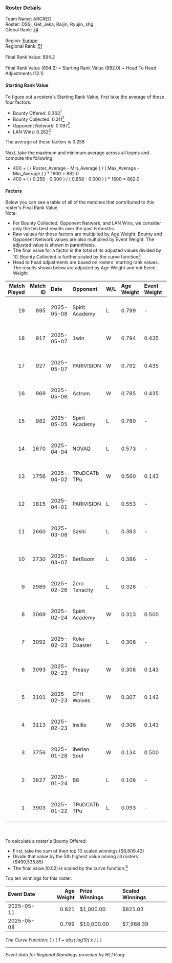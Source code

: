 ### Roster Details<br />
Team Name: ARCRED<br />
Roster: DSSj, Get_Jeka, Raijin, Ryujin, shg<br />
Global Rank: [74](../../standings_global_2025_07_07.md)<br />
<br />
Region: [Europe]( ../../standings_europe_2025_07_07.md)<br />
Regional Rank: [51]( ../../standings_europe_2025_07_07.md)<br />
<br />
Final Rank Value:  894.2<br />
<br />
Final Rank Value (894.2) = Starting Rank Value (882.0) + Head To Head Adjustments (12.1)<br />

#### Starting Rank Value<br />
To figure out a rosters's Starting Rank Value, first take the average of these four factors:<br />
- Bounty Offered: 0.363[<sup>1</sup>](#table2)
- Bounty Collected: 0.311[<sup>2</sup>](#table1)
- Opponent Network: 0.097[<sup>2</sup>](#table1)
- LAN Wins: 0.262[<sup>2</sup>](#table1)

The average of these factors is 0.258<br />
<br />
Next, take the maximum and minimum average across all teams and compute the following:<br />
- 400 + ( ( Roster_Average - Min_Average ) / ( Max_Average - Min_Average ) ) * 1600 = 882.0
- 400 + ( ( 0.258 - 0.000 ) / ( 0.858 - 0.000 ) ) * 1600 = 882.0


#### Factors<br />
Below you can see a table of all of the matches that contributed to this roster's Final Rank Value.<br />
Note:<br />

- For Bounty Collected, Opponent Network, and LAN Wins, we consider only the ten best results over the past 6 months.
- Raw values for those factors are multiplied by Age Weight. Bounty and Opponent Network values are also multiplied by Event Weight. The adjusted value is shown in parenthesis.
- The final value for a factor is the total of its adjusted values divided by 10. Bounty Collected is further scaled by the curve function[<sup>3</sup>](#curveFunction)
- Head to head adjustments are based on rosters' starting rank values. The results shown below are adjusted by Age Weight and not Event Weight
<span id="table1"></span><br />


| Match Played | Match ID | Date       | Opponent       | W/L | Age Weight | Event Weight | Bounty Collected | Opponent Network | LAN Wins  | H2H Adj. | Roster                                  |
| -: | -: | :- | :- | :- | :- | :- | :- | :- | :- | -: | :- |
|           19 |      895 | 2025-05-08 | Spirit Academy | L   | 0.799      | -            | -                | -                | -         |    -6.18 | DSSj, Get_Jeka, Raijin, Ryujin, shg     |
|           18 |      917 | 2025-05-07 | 1win           | W   | 0.794      | 0.435        | 0.008 (0.003)    | 0.186 (0.064)    | 1 (0.794) |     7.87 | DSSj, Get_Jeka, Raijin, Ryujin, shg     |
|           17 |      927 | 2025-05-07 | PARIVISION     | W   | 0.792      | 0.435        | 0.076 (0.026)    | 1.000 (0.344)    | 1 (0.792) |    18.36 | DSSj, Get_Jeka, Raijin, Ryujin, shg     |
|           16 |      969 | 2025-05-06 | Astrum         | W   | 0.785      | 0.435        | 0.044 (0.015)    | 0.927 (0.316)    | 1 (0.785) |    16.16 | DSSj, Get_Jeka, Raijin, Ryujin, shg     |
|           15 |      982 | 2025-05-05 | Spirit Academy | L   | 0.780      | -            | -                | -                | -         |    -5.40 | DSSj, Get_Jeka, Raijin, Ryujin, shg     |
|           14 |     1670 | 2025-04-04 | NOVAQ          | L   | 0.573      | -            | -                | -                | -         |   -14.85 | 1NVISIBLEE, DSSj, Get_Jeka, Ryujin, shg |
|           13 |     1756 | 2025-04-02 | TPuDCATb TPu   | W   | 0.560      | 0.143        | 0.009 (0.001)    | 0.876 (0.070)    | 0 (0.000) |     7.80 | 1NVISIBLEE, DSSj, Get_Jeka, Ryujin, shg |
|           12 |     1815 | 2025-04-01 | PARIVISION     | L   | 0.553      | -            | -                | -                | -         |    -4.37 | 1NVISIBLEE, DSSj, Get_Jeka, Ryujin, shg |
|           11 |     2660 | 2025-03-08 | Sashi          | L   | 0.393      | -            | -                | -                | -         |    -4.21 | 1NVISIBLEE, DSSj, Get_Jeka, Ryujin, shg |
|           10 |     2730 | 2025-03-07 | BetBoom        | L   | 0.386      | -            | -                | -                | -         |    -2.65 | 1NVISIBLEE, DSSj, Get_Jeka, Ryujin, shg |
|            9 |     2989 | 2025-02-26 | Zero Tenacity  | L   | 0.328      | -            | -                | -                | -         |    -5.05 | 1NVISIBLEE, DSSj, Get_Jeka, Ryujin, shg |
|            8 |     3069 | 2025-02-24 | Spirit Academy | W   | 0.313      | 0.500        | 0.072 (0.011)    | 0.652 (0.102)    | 0 (0.000) |     7.57 | 1NVISIBLEE, DSSj, Get_Jeka, Ryujin, shg |
|            7 |     3092 | 2025-02-23 | Roler Coaster  | L   | 0.308      | -            | -                | -                | -         |    -8.54 | 1NVISIBLEE, DSSj, Get_Jeka, Ryujin, shg |
|            6 |     3093 | 2025-02-23 | Preasy         | W   | 0.308      | 0.143        | 0.000 (0.000)    | 0.059 (0.003)    | 0 (0.000) |     1.16 | 1NVISIBLEE, DSSj, Get_Jeka, Ryujin, shg |
|            5 |     3101 | 2025-02-23 | CPH Wolves     | W   | 0.307      | 0.143        | 0.005 (0.000)    | 0.126 (0.006)    | 0 (0.000) |     2.62 | 1NVISIBLEE, DSSj, Get_Jeka, Ryujin, shg |
|            4 |     3113 | 2025-02-23 | Insilio        | W   | 0.306      | 0.143        | 0.000 (0.000)    | 0.038 (0.002)    | 0 (0.000) |     0.86 | 1NVISIBLEE, DSSj, Get_Jeka, Ryujin, shg |
|            3 |     3756 | 2025-01-28 | Iberian Soul   | W   | 0.134      | 0.500        | 0.077 (0.005)    | 0.974 (0.065)    | 0 (0.000) |     2.91 | 1NVISIBLEE, DSSj, Get_Jeka, Ryujin, shg |
|            2 |     3827 | 2025-01-24 | B8             | L   | 0.108      | -            | -                | -                | -         |    -0.22 | 1NVISIBLEE, DSSj, Get_Jeka, Ryujin, shg |
|            1 |     3903 | 2025-01-22 | TPuDCATb TPu   | L   | 0.093      | -            | -                | -                | -         |    -1.73 | 1NVISIBLEE, DSSj, Get_Jeka, Ryujin, shg |

<br />
<span id="table2"></span><br />
To calculate a roster's Bounty Offered:<br />

- First, take the sum of their top 10 scaled winnings ($8,809.42)
- Divide that value by the 5th highest value among all rosters ($499,535.85)
- The final value (0.02) is scaled by the curve function.[<sup>3</sup>](#curveFunction)

Top ten winnings for this roster:<br />

| Event Date | Age Weight | Prize Winnings | Scaled Winnings |
| :- | -: | :- | :- |
| 2025-05-11 |      0.821 | $1,000.00      | $821.03         |
| 2025-05-08 |      0.799 | $10,000.00     | $7,988.39       |


<span id="curveFunction"></span>_The Curve Function: 1 / ( 1 + abs( log10( x ) ) )_<br />

---
_Event data for Regional Standings provided by HLTV.org_<br />
